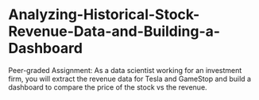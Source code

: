 # Analyzing-Historical-Stock-Revenue-Data-and-Building-a-Dashboard

Peer-graded Assignment: As a data scientist working for an investment firm, you will extract the revenue data for Tesla and GameStop and build a dashboard to compare the price of the stock vs the revenue.
